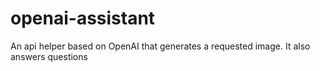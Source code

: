 # openai-assistant
An api helper based on OpenAI that generates a requested image. It also answers questions
